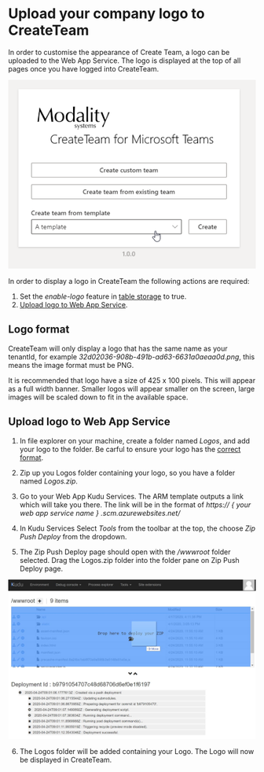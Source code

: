 # Upload your company logo to CreateTeam

In order to customise the appearance of Create Team, a logo can be uploaded to the Web App Service. The logo is displayed at the top of all pages once you have logged into CreateTeam.

![Create Team with logo](../images/customerHosted/modalityLogoEnabled.png "Create Team with logo")

In order to display a logo in CreateTeam the following actions are required:

1. Set the _enable-logo_ feature in [table storage](TableStorageConfiguration.md) to true.
1. [Upload logo to Web App Service](##upload-logo-to-web-app-service).

## Logo format

CreateTeam will only display a logo that has the same name as your tenantId, for example _32d02036-908b-491b-ad63-6631a0aeaa0d.png_, this means the image format must be PNG.

It is recommended that logo have a size of 425 x 100 pixels. This will appear as a full width banner. Smaller logos will appear smaller on the screen, large images will be scaled down to fit in the available space.

## Upload logo to Web App Service

1. In file explorer on your machine, create a folder named _Logos_, and add your logo to the folder. Be carful to ensure your logo has the [correct format](##logo-format).

1. Zip up you Logos folder containing your logo, so you have a folder named _Logos.zip_.

1. Go to your Web App Kudu Services. The ARM template outputs a link which will take you there. The link will be in the format of _https:// { your web app service name } .scm.azurewebsites.net/_

1. In Kudu Services Select _Tools_ from the toolbar at the top, the choose _Zip Push Deploy_ from the dropdown.

1. The Zip Push Deploy page should open with the _/wwwroot_ folder selected. Drag the Logos.zip folder into the folder pane on Zip Push Deploy page.

![Drag Logos.zip into Kudu](../images/customerHosted/dragLogosFolderIntoRootUsingKudu.png "Drag Logos.zip into Kudu")

6. The Logos folder will be added containing your Logo. The Logo will now be displayed in CreateTeam.

